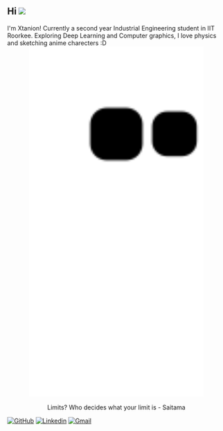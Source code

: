<!-- ![hmmm](https://github.com/xtanion/xtanion/blob/output/github-contribution-grid-snake.svg) -->
<h2> Hi <img src="https://c.tenor.com/5EKaoaVIFz4AAAAi/hello-mafumafu.gif" width="50"></h2>
I'm Xtanion! Currently a second year Industrial Engineering student in IIT Roorkee. Exploring Deep Learning and Computer graphics, I love physics and sketching anime charecters :D 

<br/>
<div align="center">
  <a href="https://youtu.be/GU_RiAHR9aY">
   <img src="https://github.com/xtanion/xtanion/blob/output/github-contribution-grid-snake.svg" height="80%" width="80%">
  </a>
</div>
<p align="center">Limits? Who decides what your limit is - Saitama </p>

[![GitHub](https://img.shields.io/github/followers/xtanion?label=xtanion&style=social)](https://github.com/xtanion)
[![Linkedin](https://img.shields.io/badge/%20-LinkedIn-blue?style=flat&logo=linkedin)](https://www.linkedin.com/in/xtanion/)
[![Gmail](https://img.shields.io/badge/%20-Gmail-orange?style=flat&logo=gmail)](mailto:anandshivam54321@gmail.com)

